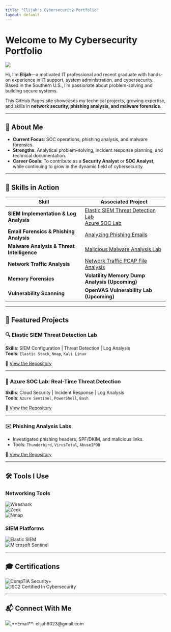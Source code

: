```yaml
---
title: "Elijah's Cybersecurity Portfolio"
layout: default
---
```


# **Welcome to My Cybersecurity Portfolio**  
<a href="https://www.linkedin.com/in/darralynmiller23">
  <img src="https://img.shields.io/badge/-LinkedIn-0072b1?&style=for-the-badge&logo=linkedin&logoColor=white" />
</a>  

Hi, I’m **Elijah**—a motivated IT professional and recent graduate with hands-on experience in IT support, system administration, and cybersecurity. Based in the Southern U.S., I’m passionate about problem-solving and building secure systems.  

This GitHub Pages site showcases my technical projects, growing expertise, and skills in **network security, phishing analysis, and malware forensics**.

---

## **🌟 About Me**  
- **Current Focus**: SOC operations, phishing analysis, and malware forensics.  
- **Strengths**: Analytical problem-solving, incident response planning, and technical documentation.  
- **Career Goals**: To contribute as a **Security Analyst** or **SOC Analyst**, while continuing to grow in the dynamic field of cybersecurity.

---

## **🚀 Skills in Action**  

| **Skill**                                   | **Associated Project**                                                                                                                                                                                                                                    |
|---------------------------------------------|------------------------------------------------------------------------------------------------------------------------------------------------------------------------------------------------------------------------------------------------------------|
| **SIEM Implementation & Log Analysis**     | [Elastic SIEM Threat Detection Lab](https://github.com/Ourworldofdreams/Elastic-SIEM-Threat-Detection-Lab) <br> [Azure SOC Lab](https://github.com/Ourworldofdreams/Azure-SOC-Lab-Building-a-SIEM-and-Capturing-Login-Activity) |
| **Email Forensics & Phishing Analysis**     | [Analyzing Phishing Emails](https://github.com/Ourworldofdreams/Analyzing-Phishing-Emails)                                                                                                                                |
| **Malware Analysis & Threat Intelligence** | [Malicious Malware Analysis Lab](https://github.com/Ourworldofdreams/Malicious-Malware-Analysis-Lab)                                                                                                                                                   |
| **Network Traffic Analysis**               | [Network Traffic PCAP File Analysis](https://github.com/Ourworldofdreams/Network-Traffic-PCAP-File-Analysis)                                                                                                                                           |
| **Memory Forensics**                        | **Volatility Memory Dump Analysis (Upcoming)**                                                                                                                                                                                                           |
| **Vulnerability Scanning**                  | **OpenVAS Vulnerability Lab (Upcoming)**                                                                                                                                                                                                                 |

---

## **📂 Featured Projects**

### 🔍 **Elastic SIEM Threat Detection Lab**  
**Skills**: SIEM Configuration | Threat Detection | Log Analysis  
**Tools**: `Elastic Stack`, `Nmap`, `Kali Linux`

🔗 [View the Repository](https://github.com/Ourworldofdreams/Elastic-SIEM-Threat-Detection-Lab)

---

### 🔐 **Azure SOC Lab: Real-Time Threat Detection**  
**Skills**: Cloud Security | Incident Response | Log Analysis  
**Tools**: `Azure Sentinel`, `PowerShell`, `Bash`

🔗 [View the Repository](https://github.com/Ourworldofdreams/Azure-SOC-Lab-Building-a-SIEM-and-Capturing-Login-Activity)

---

### ✉️ **Phishing Analysis Labs**  
- Investigated phishing headers, SPF/DKIM, and malicious links.  
- Tools: `Thunderbird`, `VirusTotal`, `AbuseIPDB`

🔗 [View the Repository](https://github.com/Ourworldofdreams/Analyzing-Phishing-Emails)

---

## **🛠 Tools I Use**

### **Networking Tools**  
![Wireshark](https://img.shields.io/badge/-Wireshark-1679A7?&style=for-the-badge&logo=Wireshark&logoColor=white)  
![Zeek](https://img.shields.io/badge/-Zeek-777BB4?&style=for-the-badge&logo=Zeek&logoColor=white)  
![Nmap](https://img.shields.io/badge/-Nmap-4682B4?&style=for-the-badge&logo=Nmap&logoColor=white)  

### **SIEM Platforms**  
![Elastic SIEM](https://img.shields.io/badge/-Elastic_SIEM-005571?style=for-the-badge&logo=Elastic&logoColor=white)  
![Microsoft Sentinel](https://img.shields.io/badge/-Microsoft_Sentinel-0078D4?&style=for-the-badge&logo=Microsoft&logoColor=white)

---

## **🎓 Certifications**  
![CompTIA Security+](https://img.shields.io/badge/-CompTIA_Security%2B-FF0000?&style=for-the-badge&logo=CompTIA&logoColor=white)  
![ISC2 Certified In Cybersecurity](https://img.shields.io/badge/-ISC2_Certified_In_Cybersecurity-0078D4?&style=for-the-badge&logo=ISC2&logoColor=white)  

---

## **📬 Connect With Me**  
<a href="https://www.linkedin.com/in/darralynmiller23">
  <img src="https://img.shields.io/badge/-LinkedIn-0072b1?&style=for-the-badge&logo=linkedin&logoColor=white" />
</a>  
**Email**: elijah6023@gmail.com  
